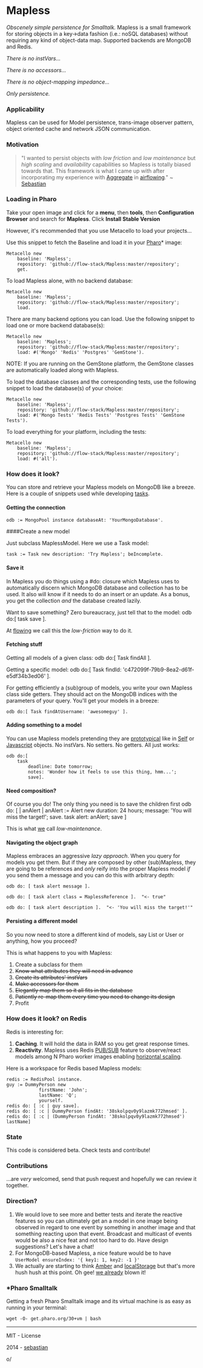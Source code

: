 Mapless
=======

*Obscenely simple persistence for Smalltalk.* Mapless is a small framework for storing objects in a key->data fashion (i.e.: noSQL databases) without requiring any kind of object-data map.  Supported backends are MongoDB and Redis. 

*There is no instVars...*

*There is no accessors...*

*There is no object-mapping impedance...*


*Only persistence.*

### Applicability

Mapless can be used for Model persistence, trans-image observer pattern, object oriented cache and network JSON communication.

### Motivation
> "I wanted to persist objects with *low friction* and *low maintenance* but *high scaling* and *availability* capabilities so Mapless is totally biased towards that. This framework is what I came up with after incorporating my experience with [Aggregate](https://github.com/sebastianconcept/Aggregate) in [airflowing](http://airflowing.com)." ~ [Sebastian](http://about.me/sebastianconcept)

### Loading in Pharo

Take your open image and click for a **menu**, then **tools**, then **Configuration Browser** and search for **Mapless**. Click **Install Stable Version**

However, it's recommended that you use Metacello to load your projects...

Use this snippet to fetch the Baseline and load it in your [Pharo](http://www.pharo-project.org/home)* image:

    Metacello new
    	baseline: 'Mapless';
    	repository: 'github://flow-stack/Mapless:master/repository';
    	get.
    	
To load Mapless alone, with no backend database:

    Metacello new
    	baseline: 'Mapless';
    	repository: 'github://flow-stack/Mapless:master/repository';
    	load.
	
There are many backend options you can load. Use the following snippet to load one or more backend database(s):

	Metacello new
    	baseline: 'Mapless';
    	repository: 'github://flow-stack/Mapless:master/repository';
    	load: #('Mongo' 'Redis' 'Postgres' 'GemStone').

NOTE: If you are running on the GemStone platform, the GemStone classes are automatically loaded along with Mapless.

To load the database classes and the corresponding tests, use the following snippet to load the database(s) of your choice:

	Metacello new
    	baseline: 'Mapless';
    	repository: 'github://flow-stack/Mapless:master/repository';
    	load: #('Mongo Tests' 'Redis Tests' 'Postgres Tests' 'GemStone Tests').

To load everything for your platform, including the tests:

	Metacello new
    	baseline: 'Mapless';
    	repository: 'github://flow-stack/Mapless:master/repository';
    	load: #('all').

### How does it look?

You can store  and retrieve your Mapless models on MongoDB like a breeze. Here is a couple of snippets used while developing [tasks](http://tasks.flowingconcept.com).

#### Getting the connection

    odb := MongoPool instance databaseAt: 'YourMongoDatabase'.
    
####Create a new model

Just subclass MaplessModel. Here we use a Task model:

    task := Task new description: 'Try Mapless'; beIncomplete.

#### Save it

In Mapless you do things using a #do: closure which Mapless uses to automatically discern which MongoDB database and collection has to be used. It also will know if it needs to do an insert or an update. As a bonus, you get the collection *and* the database created lazily. 

Want to save something? Zero bureaucracy, just tell that to the model:
    odb do:[ task save ].

At [flowing](http://flowingconcept.com) we call this the *low-friction* way to do it.

#### Fetching stuff

Getting all models of a given class:
    odb do:[ Task findAll ].

Getting a specific model:
    odb do:[ Task findId: 'c472099f-79b9-8ea2-d61f-e5df34b3ed06' ].

For getting efficiently a (sub)group of models, you write your own Mapless class side getters. They should act on the MongoDB indices with the parameters of your query. You'll get your models in a breeze:

    odb do:[ Task findAtUsername: 'awesomeguy' ].

#### Adding something to a model

You can use Mapless models pretending they are [prototypical](http://en.wikipedia.org/wiki/Prototype-based_programming) like in [Self](http://en.wikipedia.org/wiki/Self_(programming_language)) or [Javascript](http://en.wikipedia.org/wiki/JavaScript) objects. No instVars. No setters. No getters. All just works:

    odb do:[
    	task 
    		deadline: Date tomorrow; 
    		notes: 'Wonder how it feels to use this thing, hmm...';
    		save].

#### Need composition? 

Of course you do! The only thing you need is to save the children first
    odb do:  [  | anAlert |
      anAlert := Alert new 
      				duration: 24 hours;
      				message: 'You will miss the target!';
      				save.
    	task 
    		alert: anAlert;
    		save ]

This is what [we](http://flowingconcept.com) call *low-maintenance*.
#### Navigating the object graph
Mapless embraces an aggressive *lazy approach*. When you query for models you get them. But if they are composed by other (sub)Mapless, they are going to be references and *only* reify into the proper Mapless model *if* you send them a message and you can do this with arbitrary depth:

    odb do: [ task alert message ].   

    odb do: [ task alert class = MaplessReference ].  "<- true"   

    odb do: [ task alert description ].  "<- 'You will miss the target!'"   

#### Persisting a different model

So you now need to store a different kind of models, say List or User or anything, how you proceed? 

This is what happens to you with Mapless:

1. Create a subclass for them
2. <del>Know what attributes they will need in advance</del>
3. <del>Create its attributes' instVars</del>
4. <del>Make accessors for them</del>
5. <del>Elegantly map them so it all fits in the database</del>
6. <del>Patiently re-map them every time you need to change its design</del>
7. Profit

### How does it look? on Redis

Redis is interesting for:

1. **Caching**. It will hold the data in RAM so you get great response times.
2. **Reactivity**. Mapless uses Redis [PUB/SUB](http://redis.io/topics/pubsub) feature to observe/react models among N Pharo worker images enabling [horizontal scaling](http://en.wikipedia.org/wiki/Scalability#Horizontal_and_vertical_scaling).

Here is a workspace for Redis based Mapless models:

    redis := RedisPool instance.
    guy := DummyPerson new
				firstName: 'John';
				lastName: 'Q';
				yourself.				
    redis do: [ :c | guy save].
    redis do: [ :c | DummyPerson findAt: '38skolpqv0y9lazmk772hmsed' ].
    redis do: [ :c | (DummyPerson findAt: '38skolpqv0y9lazmk772hmsed') lastName]

### State

This code is considered beta. Check tests and contribute!

### Contributions

...are *very* welcomed, send that push request and hopefully we can review it together.

### Direction?

1. We would love to see more and better tests and iterate the reactive features so you can ultimately get an a model in one image being observed in regard to one event by something in another image and that something reacting upon that event. Broadcast and multicast of events would be also a nice feat and not too hard to do. Have design suggestions? Let's have a chat!
2. For MongoDB-based Mapless, a nice feature would be to have <code>UserModel ensureIndex: '{ key1: 1, key2: -1 }'</code>
3. We actually are starting to think [Amber](http://amber-lang.net) and [localStorage](http://en.wikipedia.org/wiki/Web_storage) but that's more hush hush at this point. Oh gee! [we already](https://www.youtube.com/watch?v=ZDC1N5wYsMg) blown it!

### *Pharo Smalltalk
Getting a fresh Pharo Smalltalk image and its virtual machine is as easy as running in your terminal:
 
    wget -O- get.pharo.org/30+vm | bash

_______

MIT - License

2014 - [sebastian](http://about.me/sebastianconcept)

o/
